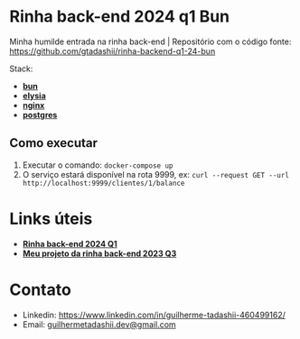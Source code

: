 # Rinha back-end 2024 q1 Bun

Minha humilde entrada na rinha back-end
| Repositório com o código fonte: https://github.com/gtadashii/rinha-backend-q1-24-bun

Stack:

- [**bun**](https://bun.sh/)
- [**elysia**](https://elysiajs.com/)
- [**nginx**](https://www.nginx.com/)
- [**postgres**](https://www.postgresql.org/)

## Como executar

1. Executar o comando: `docker-compose up`
2. O serviço estará disponível na rota 9999, ex:
   `curl --request GET --url http://localhost:9999/clientes/1/balance`

# Links úteis

- [**Rinha back-end 2024 Q1**](https://github.com/zanfranceschi/rinha-de-backend-2024-q1)
- [**Meu projeto da rinha back-end 2023 Q3**](https://github.com/gtadashii/rinha-backend-bun-fancy)

# Contato

- Linkedin: https://www.linkedin.com/in/guilherme-tadashii-460499162/
- Email: guilhermetadashii.dev@gmail.com
